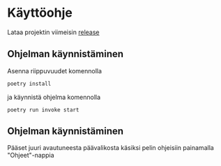 # Käyttöohje

Lataa projektin viimeisin [release]([https://github.com/ohjelmistotekniikka-hy/python-todo-app/releases](https://github.com/cianci0/ot-harjoitustyo/releases))

## Ohjelman käynnistäminen

Asenna riippuvuudet komennolla

```bash
poetry install
```

ja käynnistä ohjelma komennolla

```
poetry run invoke start
```

## Ohjelman käynnistäminen
Pääset juuri avautuneesta päävalikosta käsiksi pelin ohjeisiin painamalla "Ohjeet"-nappia
